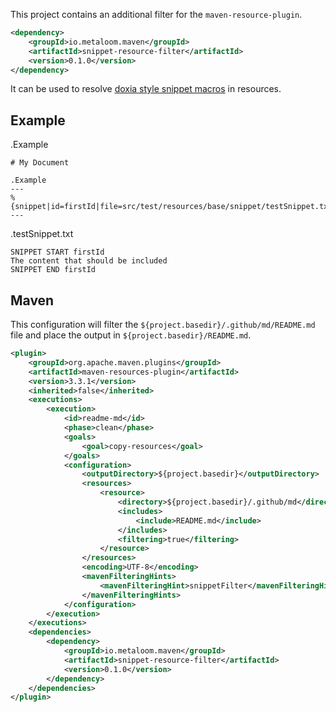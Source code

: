 This project contains an additional filter for the `maven-resource-plugin`. 

```xml
<dependency>
    <groupId>io.metaloom.maven</groupId>
    <artifactId>snippet-resource-filter</artifactId>
    <version>0.1.0</version>
</dependency>
```

It can be used to resolve [doxia style snippet macros](https://maven.apache.org/doxia/macros/index.html#snippet-macro) in resources.

## Example

.Example
```
# My Document

.Example
---
%{snippet|id=firstId|file=src/test/resources/base/snippet/testSnippet.txt}
---
```

.testSnippet.txt
```
SNIPPET START firstId
The content that should be included
SNIPPET END firstId
```

## Maven

This configuration will filter the `${project.basedir}/.github/md/README.md` file and place the output in `${project.basedir}/README.md`.

```xml
<plugin>
    <groupId>org.apache.maven.plugins</groupId>
    <artifactId>maven-resources-plugin</artifactId>
    <version>3.3.1</version>
    <inherited>false</inherited>
    <executions>
        <execution>
            <id>readme-md</id>
            <phase>clean</phase>
            <goals>
                <goal>copy-resources</goal>
            </goals>
            <configuration>
                <outputDirectory>${project.basedir}</outputDirectory>
                <resources>
                    <resource>
                        <directory>${project.basedir}/.github/md</directory>
                        <includes>
                            <include>README.md</include>
                        </includes>
                        <filtering>true</filtering>
                    </resource>
                </resources>
                <encoding>UTF-8</encoding>
                <mavenFilteringHints>
                    <mavenFilteringHint>snippetFilter</mavenFilteringHint>
                </mavenFilteringHints>
            </configuration>
        </execution>
    </executions>
    <dependencies>
        <dependency>
            <groupId>io.metaloom.maven</groupId>
            <artifactId>snippet-resource-filter</artifactId>
            <version>0.1.0</version>
        </dependency>
    </dependencies>
</plugin>
```
